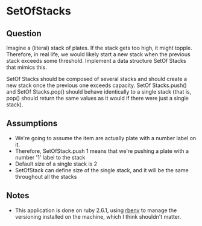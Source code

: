 # SetOfStacks

## Question

Imagine a (literal) stack of plates. If the stack gets too high, it might topple. Therefore, in real life, we would likely start a new stack when the previous stack exceeds some threshold. Implement a data structure SetOf Stacks that mimics this.

SetOf Stacks should be composed of several stacks and should create a new stack once the previous one exceeds capacity. SetOf Stacks.push() and SetOf Stacks.pop() should behave identically to a single stack (that is, pop() should return the same values as it would if there were just a single stack).
 
## Assumptions

- We're going to assume the item are actually plate with a number label on it.
- Therefore, SetOfStack.push 1 means that we're pushing a plate with a number '1' label to the stack
- Default size of a single stack is 2
- SetOfStack can define size of the single stack, and it will be the same throughout all the stacks

## Notes

- This application is done on ruby 2.6.1, using [rbenv](https://github.com/rbenv/rbenv) to manage the versioning installed on the machine, which I think shouldn't matter.
